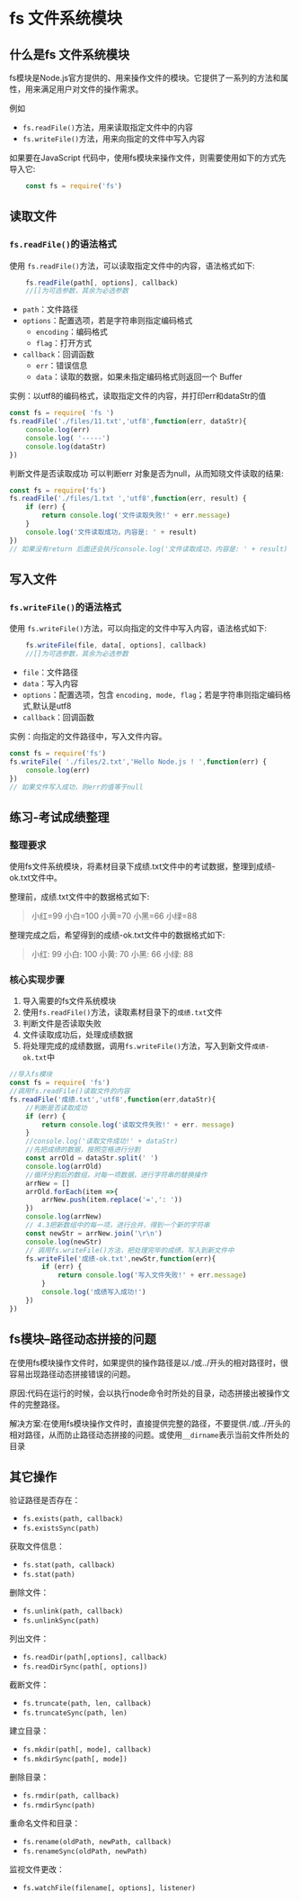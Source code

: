 # fs 文件系统模块

## 什么是fs 文件系统模块

fs模块是Node.js官方提供的、用来操作文件的模块。它提供了一系列的方法和属性，用来满足用户对文件的操作需求。

例如

* `fs.readFile()`方法，用来读取指定文件中的内容
* `fs.writeFile()`方法，用来向指定的文件中写入内容

如果要在JavaScript 代码中，使用fs模块来操作文件，则需要使用如下的方式先导入它:

```javascript
    const fs = require('fs')
```

## 读取文件

### `fs.readFile()`的语法格式

使用 `fs.readFile()`方法，可以读取指定文件中的内容，语法格式如下:

```javascript
    fs.readFile(path[, options], callback)
    //[]为可选参数，其余为必选参数
```

* `path`：文件路径
* `options`：配置选项，若是字符串则指定编码格式
  * `encoding`：编码格式
  * `flag`：打开方式
* `callback`：回调函数
  * `err`：错误信息
  * `data`：读取的数据，如果未指定编码格式则返回一个 Buffer

实例：以utf8的编码格式，读取指定文件的内容，并打印err和dataStr的值

```javascript
const fs = require( 'fs ')
fs.readFile('./files/11.txt','utf8',function(err, dataStr){
    console.log(err)
    console.log( '-----')
    console.log(dataStr)
})
```

判断文件是否读取成功
可以判断err 对象是否为null，从而知晓文件读取的结果:

```javascript
const fs = require('fs')
fs.readFile('./files/1.txt ','utf8',function(err, result) {
    if (err) {
        return console.log('文件读取失败!' + err.message)
    }
    console.log('文件读取成功，内容是: ' + result)
})
// 如果没有return 后面还会执行console.log('文件读取成功，内容是: ' + result)
```

## 写入文件

### `fs.writeFile()`的语法格式

使用 `fs.writeFile()`方法，可以向指定的文件中写入内容，语法格式如下:

```javascript
    fs.writeFile(file, data[, options], callback)
    //[]为可选参数，其余为必选参数
```

* `file`：文件路径
* `data`：写入内容
* `options`：配置选项，包含 `encoding, mode, flag`；若是字符串则指定编码格式,默认是utf8
* `callback`：回调函数

实例：向指定的文件路径中，写入文件内容。

```javascript
const fs = require('fs')
fs.writeFile( './files/2.txt','Hello Node.js ! ',function(err) {
    console.log(err)
})
// 如果文件写入成功，则err的值等于null
```

## 练习-考试成绩整理
### 整理要求
使用fs文件系统模块，将素材目录下成绩.txt文件中的考试数据，整理到成绩-ok.txt文件中。

整理前，成绩.txt文件中的数据格式如下:
> 小红=99 小白=100 小黄=70 小黑=66 小绿=88

整理完成之后，希望得到的成绩-ok.txt文件中的数据格式如下:
> 小红: 99 
> 小白: 100 
> 小黄: 70 
> 小黑: 66 
> 小绿: 88
### 核心实现步骤
1. 导入需要的fs文件系统模块
2. 使用`fs.readFile()`方法，读取素材目录下的`成绩.txt`文件
3. 判断文件是否读取失败
4. 文件读取成功后，处理成绩数据
5. 将处理完成的成绩数据，调用`fs.writeFile()`方法，写入到新文件`成绩-ok.txt`中

```javascript
//导入fs模块
const fs = require( 'fs')
//调用fs.readFile()读取文件的内容
fs.readFile('成绩.txt','utf8',function(err,dataStr){
    //判断是否读取成功
    if (err) {
        return console.log('读取文件失败!' + err. message)
    }
    //console.log('读取文件成功!' + dataStr)
    //先把成绩的数据，按照空格进行分割
    const arrOld = dataStr.split(' ')
    console.log(arrOld)
    //循环分割后的数组，对每一项数据，进行字符串的替换操作
    arrNew = []
    arrOld.forEach(item =>{
        arrNew.push(item.replace('=',': '))
    })
    console.log(arrNew)
    // 4.3把新数组中的每一项，进行合并，得到一个新的字符串
    const newStr = arrNew.join('\r\n')
    console.log(newStr)
    // 调用fs.writeFile()方法，把处理完毕的成绩，写入到新文件中
    fs.writeFile('成绩-ok.txt',newStr,function(err){
        if (err) {
            return console.log('写入文件失败!' + err.message)
        }
        console.log('成绩写入成功!')
    })
})
```
## fs模块–路径动态拼接的问题
在使用fs模块操作文件时，如果提供的操作路径是以./或../开头的相对路径时，很容易出现路径动态拼接错误的问题。

原因:代码在运行的时候，会以执行node命令时所处的目录，动态拼接出被操作文件的完整路径。

解决方案:在使用fs模块操作文件时，直接提供完整的路径，不要提供./或../开头的相对路径，从而防止路径动态拼接的问题。或使用`__dirname`表示当前文件所处的目录

## 其它操作
验证路径是否存在：
* `fs.exists(path, callback)`
* `fs.existsSync(path)`

获取文件信息：
* `fs.stat(path, callback)`
* `fs.stat(path)`

删除文件：
* `fs.unlink(path, callback)`
* `fs.unlinkSync(path)`

列出文件：
* `fs.readDir(path[,options], callback)`
* `fs.readDirSync(path[, options])`

截断文件：
* `fs.truncate(path, len, callback)`
* `fs.truncateSync(path, len)`

建立目录：
* `fs.mkdir(path[, mode], callback)`
* `fs.mkdirSync(path[, mode])`

删除目录：
* `fs.rmdir(path, callback)`
* `fs.rmdirSync(path)`

重命名文件和目录：
* `fs.rename(oldPath, newPath, callback)`
* `fs.renameSync(oldPath, newPath)`

监视文件更改：
* `fs.watchFile(filename[, options], listener)`

